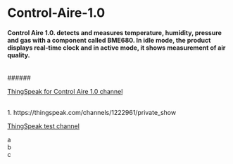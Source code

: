 # Control-Aire-1.0

#### Control Aire 1.0. detects and measures temperature, humidity, pressure and gas with a component called BME680. In idle mode, the product displays real-time clock and in active mode, it shows measurement of air quality.

<br /> 
 ######
 <br /> 
 
[ThingSpeak for Control Aire 1.0 channel](https://thingspeak.com/channels/1222961/private_show "ThingSpeak test channel")

<br />
1. https://thingspeak.com/channels/1222961/private_show


[ThingSpeak test channel](https://thingspeak.com/channels/1223435/private_show "ThingSpeak test channel")

a <br />
b <br />
c

